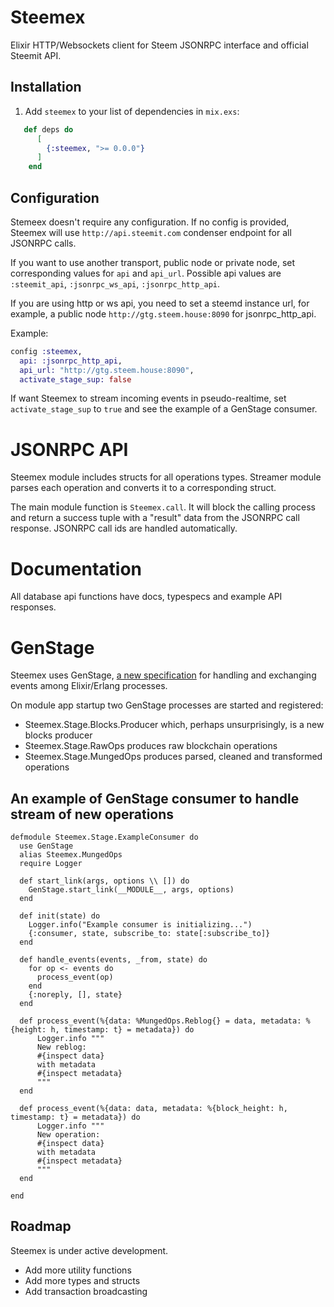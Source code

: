 # Steemex

Elixir HTTP/Websockets client for Steem JSONRPC interface and official Steemit API. 

## Installation

  1. Add `steemex` to your list of dependencies in `mix.exs`:
 
```elixir
   def deps do
      [
        {:steemex, ">= 0.0.0"}
      ]
    end
```

## Configuration

Stemeex doesn't require any configuration. If no config is provided, Steemex will use `http://api.steemit.com` condenser endpoint for all JSONRPC calls.

If you want to use another transport, public node or private node, set corresponding values for `api` and `api_url`. Possible api values are `:steemit_api`, `:jsonrpc_ws_api`, `:jsonrpc_http_api`.



If you are using http or ws api, you need to set a steemd instance url, for example, a public node `http://gtg.steem.house:8090` for jsonrpc_http_api.

Example:

```elixir
config :steemex,
  api: :jsonrpc_http_api,
  api_url: "http://gtg.steem.house:8090",
  activate_stage_sup: false
```

If want Steemex to stream incoming events in pseudo-realtime, set `activate_stage_sup` to `true` and see the example of a GenStage consumer.


# JSONRPC API

Steemex module includes structs for all operations types. Streamer module parses each operation and converts it to a corresponding struct.

The main module function is `Steemex.call`. It will block the calling process and return a success tuple with a "result" data from the JSONRPC call response. JSONRPC call ids are handled automatically.

# Documentation

All database api functions have docs, typespecs and example API responses.

# GenStage

Steemex uses GenStage, [a new specification](http://elixir-lang.org/blog/2016/07/14/announcing-genstage/) for handling and exchanging events among Elixir/Erlang processes.

On module app startup two GenStage processes are started and registered:

* Steemex.Stage.Blocks.Producer which, perhaps unsurprisingly, is a new blocks producer
* Steemex.Stage.RawOps produces raw blockchain operations
* Steemex.Stage.MungedOps produces parsed, cleaned and transformed operations


## An example of GenStage consumer to handle stream of new operations

```
defmodule Steemex.Stage.ExampleConsumer do
  use GenStage
  alias Steemex.MungedOps
  require Logger

  def start_link(args, options \\ []) do
    GenStage.start_link(__MODULE__, args, options)
  end

  def init(state) do
    Logger.info("Example consumer is initializing...")
    {:consumer, state, subscribe_to: state[:subscribe_to]}
  end

  def handle_events(events, _from, state) do
    for op <- events do
      process_event(op)
    end
    {:noreply, [], state}
  end

  def process_event(%{data: %MungedOps.Reblog{} = data, metadata: %{height: h, timestamp: t} = metadata}) do
      Logger.info """
      New reblog:
      #{inspect data}
      with metadata
      #{inspect metadata}
      """
  end

  def process_event(%{data: data, metadata: %{block_height: h, timestamp: t} = metadata}) do
      Logger.info """
      New operation:
      #{inspect data}
      with metadata
      #{inspect metadata}
      """
  end

end
```

## Roadmap

Steemex is under active development.

* Add more utility functions
* Add more types and structs
* Add transaction broadcasting
